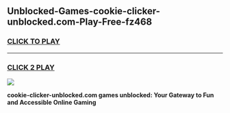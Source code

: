 
## Unblocked-Games-cookie-clicker-unblocked.com-Play-Free-fz468
<h3>
<a href="https://premium76.site?title=cookie-clicker-unblocked.com&ref=23A">CLICK TO PLAY</a></h3>
<hr>

<h3>
<a href="https://premium76.site?title=cookie-clicker-unblocked.com&ref=23A">CLICK 2 PLAY</a>
  
</h3>

<a href="https://premium76.site?title=cookie-clicker-unblocked.com&ref=23A"><img src="https://clearcache.store/games.png"></a>


**cookie-clicker-unblocked.com games unblocked: Your Gateway to Fun and Accessible Online Gaming**
